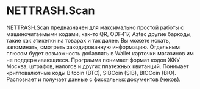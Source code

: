 #  NETTRASH.Scan

NETTRASH.Scan предназначен для максимально простой работы с машиночитаемыми кодами, как-то QR, ODF417, Aztec другие баркоды, такие как этикетки на товарах и так далее.
Вы можете искать, запоминать, смотреть закодированную информацию.
Отдельным плюсом будет возможность добавлять в Wallet карточки магазинов им не поддерживающиеся.
Программа понимает формат кодов ЖКУ Москва, штрафов, налогов и других платежных квитанций.
Понимает криптовалютные коды Bitcoin (BTC), SIBCoin (SIB), BIOCoin (BIO).
Распознает и получает данные с фискальных документов (чеков).

